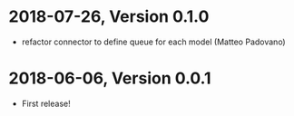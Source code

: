 2018-07-26, Version 0.1.0
=========================

 * refactor connector to define queue for each model (Matteo Padovano)


2018-06-06, Version 0.0.1
=========================

 * First release!
